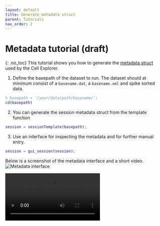 ```yaml
---
layout: default
title: Generate metadata struct
parent: Tutorials
nav_order: 2
---
```

# Metadata tutorial (draft)
{: .no_toc}
This tutorial shows you how to generate the [metadata struct](https://petersenpeter.github.io/Cell-Explorer/pipeline/data-structure-and-format/#session-metadata) used by the Cell Explorer.

1. Define the basepath of the dataset to run. The dataset should at minimum consist of a `basename.dat`, a `basename.xml` and spike sorted data.
```m
% basepath = '/your/data/path/basename/';
cd(basepath)
```

2. You can generate the session metadata struct from the template function
```m
session = sessionTemplate(basepath);
```

3. Use an interface for inspecting the metadata and for further manual entry.
```m
session = gui_session(session);
```
Below is a screenshot of the metadata interface and a short video.
![Metadata interface](https://buzsakilab.com/wp/wp-content/uploads/2019/11/Cell-Explorer-gui_session-general.png)

<video max-width="100%" height="auto" controls="controls">
  <source src="https://buzsakilab.com/wp/wp-content/uploads/2020/01/MetadataTutorial.mp4" type="video/mp4">
</video>
